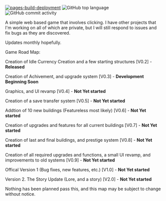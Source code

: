  [![pages-build-deployment](https://github.com/Existence-dev/simple-webgame/actions/workflows/pages/pages-build-deployment/badge.svg)](https://github.com/Existence-dev/simple-webgame/actions/workflows/pages/pages-build-deployment)
 ![GitHub top language](https://img.shields.io/github/languages/count/Emonora/bloodorange-clicker)
 ![GitHub commit activity](https://img.shields.io/github/commit-activity/t/Emonora/bloodorange-clicker)

A simple web based game that involves clicking. I have other projects that I'm working on all of which are private, but I will still respond to issues and fix bugs as they are discovered.

Updates monthly hopefully.

Game Road Map:

Creation of Idle Currency Creation and a few starting structures [V0.2] - **Released**

Creation of Achivement, and upgrade system [V0.3] - **Development Beginning Soon**

Graphics, and UI revamp [V0.4] - **Not Yet started**

Creation of a save transfer system [V0.5] - **Not Yet started**

Addtion of 10 new buildings (Featureless most likely) [V0.6] - **Not Yet started**

Creation of upgrades and features for all current buildings [V0.7] - **Not Yet started**

Creation of last and final buildings, and prestige system [V0.8] - **Not Yet started** 

Creation of all required upgrades and functions, a small UI revamp, and improvements to old systems [V0.9] - **Not Yet started**


Offical Version 1 (Bug fixes, new features, etc.) [V1.0] - **Not Yet started**

Version 2. The Story Update (Lore, and a story) [V2.0] - **Not Yet started**

Nothing has been planned pass this, and this map may be subject to change without notice.
